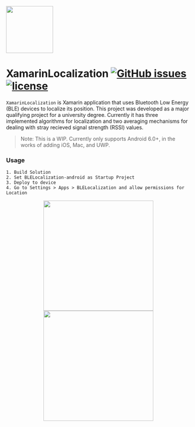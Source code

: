 <img src="https://i.imgur.com/m2Q84Mc.png" width="128" height="128" />

# XamarinLocalization   [![GitHub issues](https://img.shields.io/github/issues/badges/shields.svg)](https://github.com/DogFive/XamarinLocalization/issues) [![license](https://img.shields.io/github/license/mashape/apistatus.svg)]()

`XamarinLocalization` is Xamarin application that uses Bluetooth Low Energy (BLE) devices to localize its position. This project was developed as a major qualifying project for a university degree. Currently it has three implemented algorithms for localization and two averaging mechanisms for dealing with stray recieved signal strength (RSSI) values. 

> Note: This is a WIP. Currently only supports Android 6.0+, in the works of adding iOS, Mac, and UWP.

### Usage

	1. Build Solution
	2. Set BLELocalization-android as Startup Project
	3. Deploy to device
	4. Go to Settings > Apps > BLELocalization and allow permissions for Location

<p align="center">
<img src="https://i.imgur.com/jDaZuXj.png" height="300" />
<img src="https://i.imgur.com/fDzg38x.png" height="300" />
	
</p>

